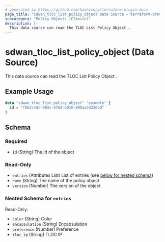 ```yaml
---
# generated by https://github.com/hashicorp/terraform-plugin-docs
page_title: "sdwan_tloc_list_policy_object Data Source - terraform-provider-sdwan"
subcategory: "Policy Objects (Classic)"
description: |-
  This data source can read the TLOC List Policy Object .
---
```


# sdwan_tloc_list_policy_object (Data Source)

This data source can read the TLOC List Policy Object .

## Example Usage

```terraform
data "sdwan_tloc_list_policy_object" "example" {
  id = "f6b2c44c-693c-4763-b010-895aa3d236bd"
}
```

<!-- schema generated by tfplugindocs -->
## Schema

### Required

- `id` (String) The id of the object

### Read-Only

- `entries` (Attributes List) List of entries (see [below for nested schema](#nestedatt--entries))
- `name` (String) The name of the policy object
- `version` (Number) The version of the object

<a id="nestedatt--entries"></a>
### Nested Schema for `entries`

Read-Only:

- `color` (String) Color
- `encapsulation` (String) Encapsulation
- `preference` (Number) Preference
- `tloc_ip` (String) TLOC IP
